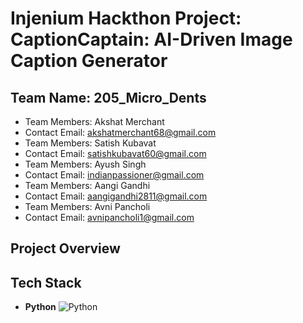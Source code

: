 # Injenium Hackthon Project: CaptionCaptain: AI-Driven Image Caption Generator

## Team Name: 205_Micro_Dents
- Team Members: Akshat Merchant
- Contact Email: akshatmerchant68@gmail.com
- Team Members: Satish Kubavat
- Contact Email: satishkubavat60@gmail.com
- Team Members: Ayush Singh
- Contact Email: indianpassioner@gmail.com
- Team Members: Aangi Gandhi
- Contact Email: aangigandhi2811@gmail.com
- Team Members: Avni Pancholi
- Contact Email: avnipancholi1@gmail.com

## Project Overview



## Tech Stack
* **Python** <img src="https://img.shields.io/badge/Python-3776AB?style=for-the-badge&logo=python" alt="Python">

